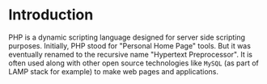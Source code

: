 # Introduction

PHP is a dynamic scripting language designed for server side scripting purposes. Initially, PHP stood for "Personal Home Page" tools. But it was eventually renamed to the recursive name "Hypertext Preprocessor". It is often used along with other open source technologies like `MySQL` (as part of LAMP stack for example) to make web pages and applications.